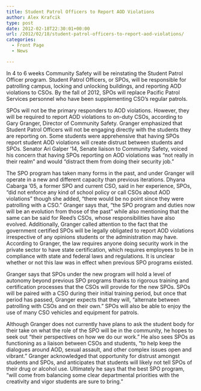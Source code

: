 ```yaml
---
title: Student Patrol Officers to Report AOD Violations
author: Alex Krafcik
type: post
date: 2012-02-18T22:30:01+00:00
url: /2012/02/18/student-patrol-officers-to-report-aod-violations/
categories:
  - Front Page
  - News

---
```

In 4 to 6 weeks Community Safety will be reinstating the Student Patrol Officer program. Student Patrol Officers, or SPOs, will be responsible for patrolling campus, locking and unlocking buildings, and reporting AOD violations to CSOs. By the fall of 2012, SPOs will replace Pacific Patrol Services personnel who have been supplementing CSO’s regular patrols.

SPOs will not be the primary responders to AOD violations. However, they will be required to report AOD violations to on-duty CSOs, according to Gary Granger, Director of Community Safety. Granger emphasized that Student Patrol Officers will not be engaging directly with the students they are reporting on. Some students were apprehensive that having SPOs report student AOD violations will create distrust between students and SPOs. Senator Ari Galper ‘14, Senate liaison to Community Safety, voiced his concern that having SPOs reporting on AOD violations was “not really in their realm” and would “distract them from doing their security job.”

The SPO program has taken many forms in the past, and under Granger will operate in a new and different capacity than previous iterations. Dhyana Cabarga ’05, a former SPO and current CSO, said in her experience, SPOs, “did not enforce any kind of school policy or call CSOs about AOD violations” though she added, “there would be no point since they were patrolling with a CSO.” Granger says that, “the SPO program and duties now will be an evolution from those of the past” while also mentioning that the same can be said for Reed’s CSOs, whose responsibilities have also evolved. Additionally, Granger called attention to the fact that the government certified SPOs will be legally obligated to report AOD violations irrespective of any opinions students or the administration may have. According to Granger, the law requires anyone doing security work in the private sector to have state certification, which requires employees to be in compliance with state and federal laws and regulations. It is unclear whether or not this law was in effect when previous SPO programs existed.

Granger says that SPOs under the new program will hold a level of autonomy beyond previous SPO programs thanks to rigorous training and certification processes that the CSOs will provide for the new SPOs. SPOs will be paired with a CSO during their initial training period, but once that period has passed, Granger expects that they will, “alternate between patrolling with CSOs and on their own.” SPOs will also be able to enjoy the use of many CSO vehicles and equipment for patrols.

Although Granger does not currently have plans to ask the student body for their take on what the role of the SPO will be in the community, he hopes to seek out “their perspectives on how we do our work.” He also sees SPOs as functioning as a liaison between CSOs and students, “to help keep the dialogues around AOD, sexual assault, and other complex issues open and vibrant.” Granger acknowledged that opportunity for distrust amongst students and SPOs, and anticipates that students will likely not tell SPOs of their drug or alcohol use. Ultimately he says that the best SPO program, “will come from balancing some clear departmental priorities with the creativity and vigor students are sure to bring.”